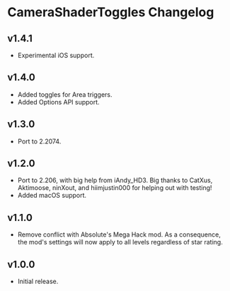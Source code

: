 # CameraShaderToggles Changelog
## v1.4.1
- Experimental iOS support.
## v1.4.0
- Added toggles for Area triggers.
- Added Options API support.
## v1.3.0
- Port to 2.2074.
## v1.2.0
- Port to 2.206, with big help from iAndy_HD3. Big thanks to CatXus, Aktimoose, ninXout, and hiimjustin000 for helping out with testing!
- Added macOS support.
## v1.1.0
- Remove conflict with Absolute's Mega Hack mod. As a consequence, the mod's settings will now apply to all levels regardless of star rating.
## v1.0.0
- Initial release.